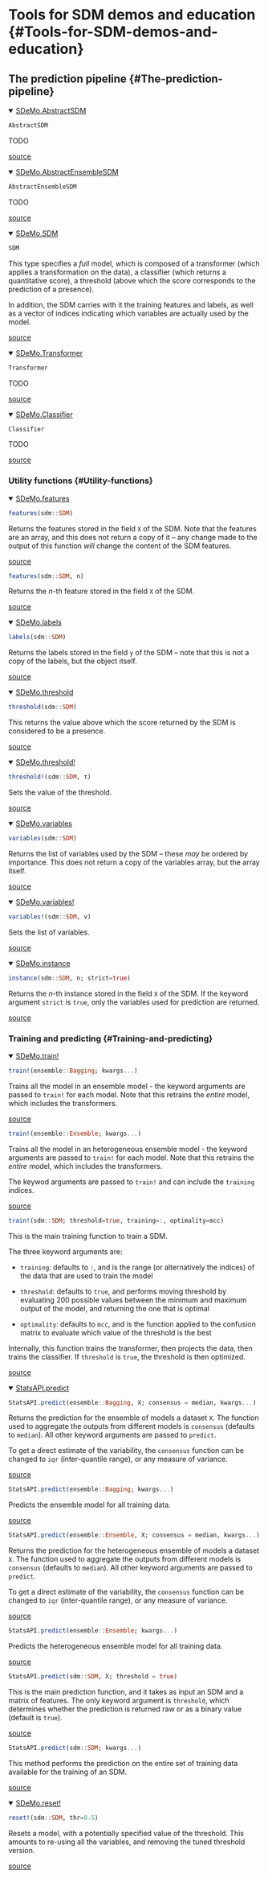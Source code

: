 
# Tools for SDM demos and education {#Tools-for-SDM-demos-and-education}

## The prediction pipeline {#The-prediction-pipeline}
<details class='jldocstring custom-block' open>
<summary><a id='SDeMo.AbstractSDM' href='#SDeMo.AbstractSDM'><span class="jlbinding">SDeMo.AbstractSDM</span></a> <Badge type="info" class="jlObjectType jlType" text="Type" /></summary>



```julia
AbstractSDM
```


TODO


[source](https://github.com/PoisotLab/SpeciesDistributionToolkit.jl/blob/5abe9a6b037d9cfc47f7bf9ee9f8b436606739cd/SDeMo/src/models.jl#L1-L5)

</details>

<details class='jldocstring custom-block' open>
<summary><a id='SDeMo.AbstractEnsembleSDM' href='#SDeMo.AbstractEnsembleSDM'><span class="jlbinding">SDeMo.AbstractEnsembleSDM</span></a> <Badge type="info" class="jlObjectType jlType" text="Type" /></summary>



```julia
AbstractEnsembleSDM
```


TODO


[source](https://github.com/PoisotLab/SpeciesDistributionToolkit.jl/blob/5abe9a6b037d9cfc47f7bf9ee9f8b436606739cd/SDeMo/src/models.jl#L8-L12)

</details>

<details class='jldocstring custom-block' open>
<summary><a id='SDeMo.SDM' href='#SDeMo.SDM'><span class="jlbinding">SDeMo.SDM</span></a> <Badge type="info" class="jlObjectType jlType" text="Type" /></summary>



```julia
SDM
```


This type specifies a _full_ model, which is composed of a transformer (which applies a transformation on the data), a classifier (which returns a quantitative score), a threshold (above which the score corresponds to the prediction of a presence).

In addition, the SDM carries with it the training features and labels, as well as a vector of indices indicating which variables are actually used by the model.


[source](https://github.com/PoisotLab/SpeciesDistributionToolkit.jl/blob/5abe9a6b037d9cfc47f7bf9ee9f8b436606739cd/SDeMo/src/models.jl#L30-L41)

</details>

<details class='jldocstring custom-block' open>
<summary><a id='SDeMo.Transformer' href='#SDeMo.Transformer'><span class="jlbinding">SDeMo.Transformer</span></a> <Badge type="info" class="jlObjectType jlType" text="Type" /></summary>



```julia
Transformer
```


TODO


[source](https://github.com/PoisotLab/SpeciesDistributionToolkit.jl/blob/5abe9a6b037d9cfc47f7bf9ee9f8b436606739cd/SDeMo/src/models.jl#L16-L20)

</details>

<details class='jldocstring custom-block' open>
<summary><a id='SDeMo.Classifier' href='#SDeMo.Classifier'><span class="jlbinding">SDeMo.Classifier</span></a> <Badge type="info" class="jlObjectType jlType" text="Type" /></summary>



```julia
Classifier
```


TODO


[source](https://github.com/PoisotLab/SpeciesDistributionToolkit.jl/blob/5abe9a6b037d9cfc47f7bf9ee9f8b436606739cd/SDeMo/src/models.jl#L23-L27)

</details>


### Utility functions {#Utility-functions}
<details class='jldocstring custom-block' open>
<summary><a id='SDeMo.features' href='#SDeMo.features'><span class="jlbinding">SDeMo.features</span></a> <Badge type="info" class="jlObjectType jlFunction" text="Function" /></summary>



```julia
features(sdm::SDM)
```


Returns the features stored in the field `X` of the SDM. Note that the features are an array, and this does not return a copy of it – any change made to the output of this function _will_ change the content of the SDM features.


[source](https://github.com/PoisotLab/SpeciesDistributionToolkit.jl/blob/5abe9a6b037d9cfc47f7bf9ee9f8b436606739cd/SDeMo/src/models.jl#L82-L88)



```julia
features(sdm::SDM, n)
```


Returns the _n_-th feature stored in the field `X` of the SDM.


[source](https://github.com/PoisotLab/SpeciesDistributionToolkit.jl/blob/5abe9a6b037d9cfc47f7bf9ee9f8b436606739cd/SDeMo/src/models.jl#L91-L95)

</details>

<details class='jldocstring custom-block' open>
<summary><a id='SDeMo.labels' href='#SDeMo.labels'><span class="jlbinding">SDeMo.labels</span></a> <Badge type="info" class="jlObjectType jlFunction" text="Function" /></summary>



```julia
labels(sdm::SDM)
```


Returns the labels stored in the field `y` of the SDM – note that this is not a copy of the labels, but the object itself.


[source](https://github.com/PoisotLab/SpeciesDistributionToolkit.jl/blob/5abe9a6b037d9cfc47f7bf9ee9f8b436606739cd/SDeMo/src/models.jl#L111-L116)

</details>

<details class='jldocstring custom-block' open>
<summary><a id='SDeMo.threshold' href='#SDeMo.threshold'><span class="jlbinding">SDeMo.threshold</span></a> <Badge type="info" class="jlObjectType jlFunction" text="Function" /></summary>



```julia
threshold(sdm::SDM)
```


This returns the value above which the score returned by the SDM is considered to be a presence.


[source](https://github.com/PoisotLab/SpeciesDistributionToolkit.jl/blob/5abe9a6b037d9cfc47f7bf9ee9f8b436606739cd/SDeMo/src/models.jl#L67-L72)

</details>

<details class='jldocstring custom-block' open>
<summary><a id='SDeMo.threshold!' href='#SDeMo.threshold!'><span class="jlbinding">SDeMo.threshold!</span></a> <Badge type="info" class="jlObjectType jlFunction" text="Function" /></summary>



```julia
threshold!(sdm::SDM, τ)
```


Sets the value of the threshold.


[source](https://github.com/PoisotLab/SpeciesDistributionToolkit.jl/blob/5abe9a6b037d9cfc47f7bf9ee9f8b436606739cd/SDeMo/src/models.jl#L75-L79)

</details>

<details class='jldocstring custom-block' open>
<summary><a id='SDeMo.variables' href='#SDeMo.variables'><span class="jlbinding">SDeMo.variables</span></a> <Badge type="info" class="jlObjectType jlFunction" text="Function" /></summary>



```julia
variables(sdm::SDM)
```


Returns the list of variables used by the SDM – these _may_ be ordered by importance. This does not return a copy of the variables array, but the array itself.


[source](https://github.com/PoisotLab/SpeciesDistributionToolkit.jl/blob/5abe9a6b037d9cfc47f7bf9ee9f8b436606739cd/SDeMo/src/models.jl#L119-L125)

</details>

<details class='jldocstring custom-block' open>
<summary><a id='SDeMo.variables!' href='#SDeMo.variables!'><span class="jlbinding">SDeMo.variables!</span></a> <Badge type="info" class="jlObjectType jlFunction" text="Function" /></summary>



```julia
variables!(sdm::SDM, v)
```


Sets the list of variables.


[source](https://github.com/PoisotLab/SpeciesDistributionToolkit.jl/blob/5abe9a6b037d9cfc47f7bf9ee9f8b436606739cd/SDeMo/src/models.jl#L128-L132)

</details>

<details class='jldocstring custom-block' open>
<summary><a id='SDeMo.instance' href='#SDeMo.instance'><span class="jlbinding">SDeMo.instance</span></a> <Badge type="info" class="jlObjectType jlFunction" text="Function" /></summary>



```julia
instance(sdm::SDM, n; strict=true)
```


Returns the _n_-th instance stored in the field `X` of the SDM. If the keyword argument `strict` is `true`, only the variables used for prediction are returned.


[source](https://github.com/PoisotLab/SpeciesDistributionToolkit.jl/blob/5abe9a6b037d9cfc47f7bf9ee9f8b436606739cd/SDeMo/src/models.jl#L98-L102)

</details>


### Training and predicting {#Training-and-predicting}
<details class='jldocstring custom-block' open>
<summary><a id='SDeMo.train!' href='#SDeMo.train!'><span class="jlbinding">SDeMo.train!</span></a> <Badge type="info" class="jlObjectType jlFunction" text="Function" /></summary>



```julia
train!(ensemble::Bagging; kwargs...)
```


Trains all the model in an ensemble model - the keyword arguments are passed to `train!` for each model. Note that this retrains the _entire_ model, which includes the transformers.


[source](https://github.com/PoisotLab/SpeciesDistributionToolkit.jl/blob/5abe9a6b037d9cfc47f7bf9ee9f8b436606739cd/SDeMo/src/ensembles/pipeline.jl#L12-L18)



```julia
train!(ensemble::Ensemble; kwargs...)
```


Trains all the model in an heterogeneous ensemble model - the keyword arguments are passed to `train!` for each model. Note that this retrains the _entire_ model, which includes the transformers.

The keywod arguments are passed to `train!` and can include the `training` indices.


[source](https://github.com/PoisotLab/SpeciesDistributionToolkit.jl/blob/5abe9a6b037d9cfc47f7bf9ee9f8b436606739cd/SDeMo/src/ensembles/pipeline.jl#L60-L69)



```julia
train!(sdm::SDM; threshold=true, training=:, optimality=mcc)
```


This is the main training function to train a SDM.

The three keyword arguments are:
- `training`: defaults to `:`, and is the range (or alternatively the indices) of the data that are used to train the model
  
- `threshold`: defaults to `true`, and performs moving threshold by evaluating 200 possible values between the minimum and maximum output of the model, and returning the one that is optimal
  
- `optimality`: defaults to `mcc`, and is the function applied to the confusion matrix to evaluate which value of the threshold is the best
  

Internally, this function trains the transformer, then projects the data, then trains the classifier. If `threshold` is `true`, the threshold is then optimized.


[source](https://github.com/PoisotLab/SpeciesDistributionToolkit.jl/blob/5abe9a6b037d9cfc47f7bf9ee9f8b436606739cd/SDeMo/src/pipeline.jl#L1-L19)

</details>

<details class='jldocstring custom-block' open>
<summary><a id='StatsAPI.predict' href='#StatsAPI.predict'><span class="jlbinding">StatsAPI.predict</span></a> <Badge type="info" class="jlObjectType jlFunction" text="Function" /></summary>



```julia
StatsAPI.predict(ensemble::Bagging, X; consensus = median, kwargs...)
```


Returns the prediction for the ensemble of models a dataset `X`. The function used to aggregate the outputs from different models is `consensus` (defaults to `median`). All other keyword arguments are passed to `predict`.

To get a direct estimate of the variability, the `consensus` function can be changed to `iqr` (inter-quantile range), or any measure of variance.


[source](https://github.com/PoisotLab/SpeciesDistributionToolkit.jl/blob/5abe9a6b037d9cfc47f7bf9ee9f8b436606739cd/SDeMo/src/ensembles/pipeline.jl#L30-L39)



```julia
StatsAPI.predict(ensemble::Bagging; kwargs...)
```


Predicts the ensemble model for all training data.


[source](https://github.com/PoisotLab/SpeciesDistributionToolkit.jl/blob/5abe9a6b037d9cfc47f7bf9ee9f8b436606739cd/SDeMo/src/ensembles/pipeline.jl#L51-L55)



```julia
StatsAPI.predict(ensemble::Ensemble, X; consensus = median, kwargs...)
```


Returns the prediction for the heterogeneous ensemble of models a dataset `X`. The function used to aggregate the outputs from different models is `consensus` (defaults to `median`). All other keyword arguments are passed to `predict`.

To get a direct estimate of the variability, the `consensus` function can be changed to `iqr` (inter-quantile range), or any measure of variance.


[source](https://github.com/PoisotLab/SpeciesDistributionToolkit.jl/blob/5abe9a6b037d9cfc47f7bf9ee9f8b436606739cd/SDeMo/src/ensembles/pipeline.jl#L77-L86)



```julia
StatsAPI.predict(ensemble::Ensemble; kwargs...)
```


Predicts the heterogeneous ensemble model for all training data.


[source](https://github.com/PoisotLab/SpeciesDistributionToolkit.jl/blob/5abe9a6b037d9cfc47f7bf9ee9f8b436606739cd/SDeMo/src/ensembles/pipeline.jl#L98-L102)



```julia
StatsAPI.predict(sdm::SDM, X; threshold = true)
```


This is the main prediction function, and it takes as input an SDM and a matrix of features. The only keyword argument is `threshold`, which determines whether the prediction is returned raw or as a binary value (default is `true`).


[source](https://github.com/PoisotLab/SpeciesDistributionToolkit.jl/blob/5abe9a6b037d9cfc47f7bf9ee9f8b436606739cd/SDeMo/src/pipeline.jl#L34-L40)



```julia
StatsAPI.predict(sdm::SDM; kwargs...)
```


This method performs the prediction on the entire set of training data available for the training of an SDM.


[source](https://github.com/PoisotLab/SpeciesDistributionToolkit.jl/blob/5abe9a6b037d9cfc47f7bf9ee9f8b436606739cd/SDeMo/src/pipeline.jl#L67-L72)

</details>

<details class='jldocstring custom-block' open>
<summary><a id='SDeMo.reset!' href='#SDeMo.reset!'><span class="jlbinding">SDeMo.reset!</span></a> <Badge type="info" class="jlObjectType jlFunction" text="Function" /></summary>



```julia
reset!(sdm::SDM, thr=0.5)
```


Resets a model, with a potentially specified value of the threshold. This amounts to re-using all the variables, and removing the tuned threshold version.


[source](https://github.com/PoisotLab/SpeciesDistributionToolkit.jl/blob/5abe9a6b037d9cfc47f7bf9ee9f8b436606739cd/SDeMo/src/pipeline.jl#L77-L82)

</details>

